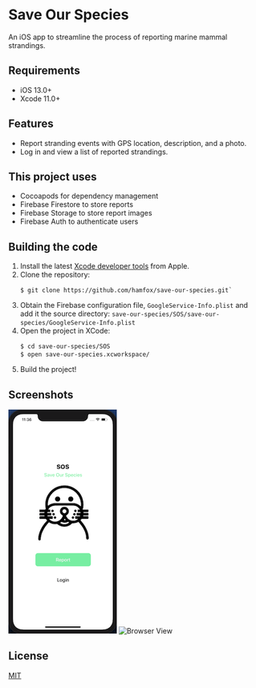 # Save Our Species

An iOS app to streamline the process of reporting marine mammal strandings.

## Requirements
* iOS 13.0+
* Xcode 11.0+

## Features

* Report stranding events with GPS location, description, and a photo.
* Log in and view a list of reported strandings.

## This project uses
* Cocoapods for dependency management
* Firebase Firestore to store reports
* Firebase Storage to store report images
* Firebase Auth to authenticate users

## Building the code

1. Install the latest [Xcode developer tools](https://developer.apple.com/xcode/downloads/) from Apple.
2. Clone the repository:
   ```shell
   $ git clone https://github.com/hamfox/save-our-species.git`
   ```
3. Obtain the Firebase configuration file, `GoogleService-Info.plist` and add it the source directory: 
   `save-our-species/SOS/save-our-species/GoogleService-Info.plist`
4. Open the project in XCode:
   ```shell
   $ cd save-our-species/SOS
   $ open save-our-species.xcworkspace/
   ```
5. Build the project!


## Screenshots

![Main View](/Assets/login-screen.png)
![Browser View]()

## License

[MIT](LICENSE)